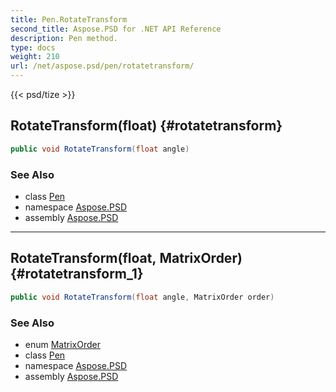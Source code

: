 ```yaml
---
title: Pen.RotateTransform
second_title: Aspose.PSD for .NET API Reference
description: Pen method. 
type: docs
weight: 210
url: /net/aspose.psd/pen/rotatetransform/
---
```

{{< psd/tize >}}
## RotateTransform(float) {#rotatetransform}

```csharp
public void RotateTransform(float angle)
```

### See Also

* class [Pen](../)
* namespace [Aspose.PSD](../../pen/)
* assembly [Aspose.PSD](../../../)

---

## RotateTransform(float, MatrixOrder) {#rotatetransform_1}

```csharp
public void RotateTransform(float angle, MatrixOrder order)
```

### See Also

* enum [MatrixOrder](../../matrixorder/)
* class [Pen](../)
* namespace [Aspose.PSD](../../pen/)
* assembly [Aspose.PSD](../../../)


